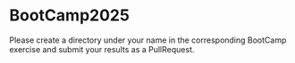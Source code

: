 # BootCamp2025

Please create a directory under your name in the corresponding BootCamp exercise and submit your results as a PullRequest.
